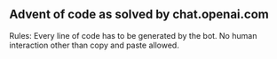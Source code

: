 ## Advent of code as solved by chat.openai.com
Rules: Every line of code has to be generated by the bot. No human interaction other than copy and paste allowed.